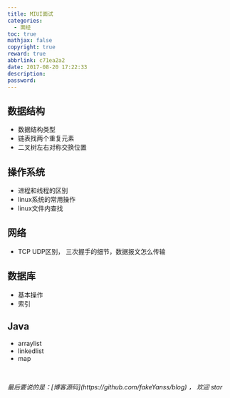 ```yaml
---
title: MIUI面试
categories:
  - 面经
toc: true
mathjax: false
copyright: true
reward: true
abbrlink: c71ea2a2
date: 2017-08-20 17:22:33
description:
password:
---
```


## 数据结构

* 数据结构类型
* 链表找两个重复元素
* 二叉树左右对称交换位置

## 操作系统

* 进程和线程的区别
* linux系统的常用操作
* linux文件内查找

## 网络

* TCP UDP区别， 三次握手的细节，数据报文怎么传输

## 数据库

* 基本操作
* 索引

## Java

* arraylist
* linkedlist
* map

<br>

<p id="div-border-top-green"><i>最后要说的是：[博客源码](https://github.com/fakeYanss/blog) ， 欢迎 star</i></p>